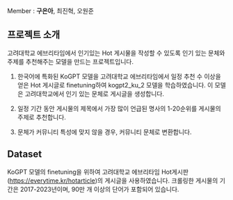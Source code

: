 Member : **구은아**, 최진혁, 오원준

## 프로젝트 소개

고려대학교 에브리타임에서 인기있는 Hot 게시물을 작성할 수 있도록 인기 있는 문체와 주제를 추천해주는 모델을 만드는 프로젝트입니다. 

1) 한국어에 특화된 KoGPT 모델을 고려대학교 에브리타임에서 일정 추천 수 이상을 얻은 Hot 게시글로 finetuning하여 kogpt2_ku_2 모델을 학습하였습니다. 이 모델은 고려대학교에서 인기 있는 문체로 게시글을 생성합니다.

2) 일정 기간 동안 게시물의 제목에서 가장 많이 언급된 명사의 1-20순위를 게시물의 주제로 추천합니다. 

3) 문체가 커뮤니티 특성에 맞지 않을 경우, 커뮤니티 문체로 변환합니다.


## Dataset

KoGPT 모델의 finetuning을 위하여 고려대학교 에브리타임 Hot게시판(https://everytime.kr/hotarticle)의 게시글을 사용하였습니다. 크롤링한 게시물의 기간은 2017-2023년이며, 90만 개 이상의 단어가 포함되어 있습니다.
